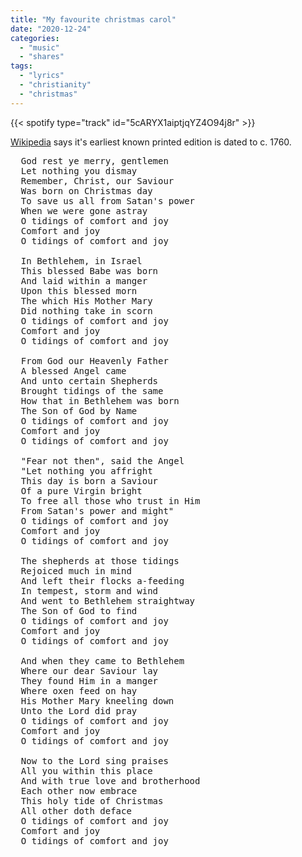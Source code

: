 ```yaml
---
title: "My favourite christmas carol"
date: "2020-12-24"
categories:
  - "music"
  - "shares"
tags:
  - "lyrics"
  - "christianity"
  - "christmas"
---
```


{{< spotify type="track" id="5cARYX1aiptjqYZ4O94j8r" >}}

[Wikipedia](https://en.wikipedia.org/wiki/God_Rest_You_Merry,_Gentlemen) says it's earliest known printed edition is dated to c. 1760.

<pre>
  God rest ye merry, gentlemen
  Let nothing you dismay
  Remember, Christ, our Saviour
  Was born on Christmas day
  To save us all from Satan's power
  When we were gone astray
  O tidings of comfort and joy
  Comfort and joy
  O tidings of comfort and joy

  In Bethlehem, in Israel
  This blessed Babe was born
  And laid within a manger
  Upon this blessed morn
  The which His Mother Mary
  Did nothing take in scorn
  O tidings of comfort and joy
  Comfort and joy
  O tidings of comfort and joy

  From God our Heavenly Father
  A blessed Angel came
  And unto certain Shepherds
  Brought tidings of the same
  How that in Bethlehem was born
  The Son of God by Name
  O tidings of comfort and joy
  Comfort and joy
  O tidings of comfort and joy

  "Fear not then", said the Angel
  "Let nothing you affright
  This day is born a Saviour
  Of a pure Virgin bright
  To free all those who trust in Him
  From Satan's power and might"
  O tidings of comfort and joy
  Comfort and joy
  O tidings of comfort and joy

  The shepherds at those tidings
  Rejoiced much in mind
  And left their flocks a-feeding
  In tempest, storm and wind
  And went to Bethlehem straightway
  The Son of God to find
  O tidings of comfort and joy
  Comfort and joy
  O tidings of comfort and joy

  And when they came to Bethlehem
  Where our dear Saviour lay
  They found Him in a manger
  Where oxen feed on hay
  His Mother Mary kneeling down
  Unto the Lord did pray
  O tidings of comfort and joy
  Comfort and joy
  O tidings of comfort and joy

  Now to the Lord sing praises
  All you within this place
  And with true love and brotherhood
  Each other now embrace
  This holy tide of Christmas
  All other doth deface
  O tidings of comfort and joy
  Comfort and joy
  O tidings of comfort and joy
</pre>